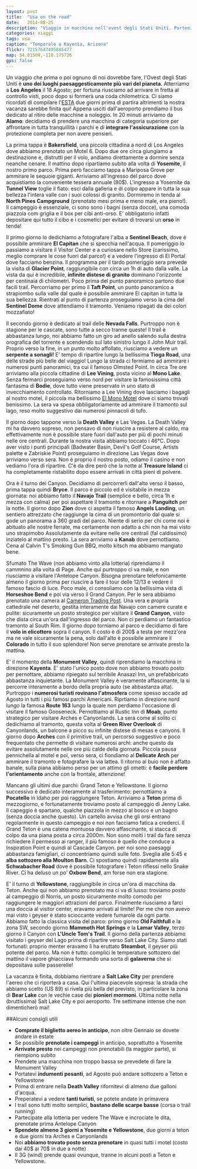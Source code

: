 ```yaml
---
layout: post
title:  "Usa on the road"
date:   2014-08-25
description: "Viaggio in macchina nell'ovest degli Stati Uniti. Partenza da Los Angeles, e visita dei maggiori parchi nazionali dell'area: Yosemite, Death Valley, Grand Canyon, Bryce Canyon, Zion, Arches, Canyonlands, Grand Teton e Yellowstone"
categories: viaggi
tags: usa
caption: "Temporale a Kayenta, Arizona"
flickr: 72157647495885477
map: 34.01509,-118.175726
gps: false
---
```


Un viaggio che prima o poi ognuno di noi dovrebbe fare, l'Ovest degli Stati Uniti è **uno dei luoghi paesaggesticamente più vari del pianeta**. Atterriamo a **Los Angeles** il 18 Agosto; per fortuna riusciamo ad arrivare in fretta al controllo visti, poco dopo si formerà una coda chilometrica. Ci siamo ricordati di compilare l'[ESTA](https://esta.cbp.dhs.gov/esta/ "Sito esta") due giorni prima di partira altrimenti la nostra vacanza sarebbe finita qui! Appena usciti dall'aeroporto prendiamo il bus dedicato al ritiro delle macchine a noleggio. In 20 minuti arriviamo da **Alamo**: decidiamo di prendere una macchina di categoria superiore per affrontare in tutta tranquillità i parchi e di **integrare l'assicurazione** con la protezione completa per non avere pensieri.

La prima tappa è **Bakersfield**, una piccola cittadina a nord di Los Angeles dove abbiamo prenotato un Motel 6. Dopo due ore circa giungiamo a destinazione e, distrutti per il volo, andiamo direttamente a dormire senza neanche cenare. Il mattino dopo ripartiamo subito alla volta di **Yosemite**, il nostro primo parco. Prima però facciamo tappa a Mariposa Grove per ammirare le sequoie giganti. Arriviamo all'ingresso del parco dove acquistiamo la conveniente tessera annuale (80$). L'ingresso a Yosemite da **Tunnel View** toglie il fiato: esci dalla galleria e di colpo appare in tutta la sua bellezza l'intera valle con i suoi colossi di granito. Dormiremo in tenda al **North Pines Campground** (prenotato mesi prima e meno male, era pieno!). Il campeggio è essenziale, ci sono sono i bagni (senza docce), una comoda piazzola com griglia e il box per cibi anti-orso. E' obbligatorio infatti depositare qui tutto il cibo e i cosmetici per evitare di trovarsi un **orso** in tenda!

Il primo giorno lo dedichiamo a fotografare l'alba a **Sentinel Beach**, dove è possibile ammirare **El Capitan** che si specchia nell'acqua. Il pomeriggio lo passiamo a visitare il Visitor Center e a curiosare nello Store (carissimo, meglio comprare le cose fuori dal parco!) e a vedere l'ingresso di El Portal dove facciamo benzina. Il programma per il tardo pomeriggio sera prevede la visita di **Glacier Point**, raggiungibile con circa un 1h di auto dalla valle. La vista da qui è incredibile, **infinite distese di granito** dominano l'orizzonte per centinaia di chilometri. Poco prima del punto panoramico partono due facili trail. Percorriamo per primo il **Taft Point**, un punto panoramico a strapiombo sulla valle dal quale è possibile ammirare El capitan in tutta la sua bellezza. Rientrati al punto di partenza proseguiamo verso la cima del **Sentinel Dome** dove attendiamo il tramonto. Veniamo ripagati da dei colori mozzafiato! 

Il secondo giorno è dedicato al trail delle **Nevada Falls**. Purtroppo non è stagione per le cascate, sono tutte a secco tranne queste! Il trail è abbastanza lungo, noi abbiamo fatto un giro ad anello salendo sulla destra orografica del torrente e scendendo sul lato sinistro lungo il John Muir trail. Proprio verso la fine, in un punto molto affollato, riusciamo a vedere un **serpente a sonagli!** E' tempo di ripartire lungo la bellissima **Tioga Road**, una delle strade più belle del viaggio! Lungo la strada ci fermiamo ad ammirare i numerosi punti panoramici, tra cui il famoso Olmsted Point. In circa Tre ore arriviamo alla piccola cittadine di **Lee Vining**, posta vicino al **Mono Lake**. Senza fermarci proseguiamo verso nord per visitare la famosissima città fantasma di **Bodie**, dove tutto viene preservato in uno stato di invecchiamento controllato. Ritorniamo a Lee Vining dove lasciamo i bagagli al nostro motel, il piccola ma bellissimo [El Mono Motel](http://www.elmonomotel.com/ "Sito del motel") dove ci siamo trovati benissimo. La sera va spesa obbligatoriamente ad ammirare il tramonto sul lago, reso molto suggestivo dai numerosi pinnacoli di tufo.

Il giorno dopo tappone verso la **Death Valley** e Las Vegas. La Death Valley mi ha davvero sopreso, non pensavo di non riuscire a resistere al caldo, ma effettivamente non è possibile stare fuori dall'auto per più di pochi minuti nelle ore centrali. Durante la nostra visita abbiamo toccato i 46°C. Dopo aver visto i punti principali (Badwater Basin, Devil's Golf Course, Artists palette e Zabriskie Point) proseguiamo in direzione Las Vegas dove arriviamo verso sera. Non è proprio il nostro posto, odiamo il casino e non vediamo l'ora di ripartire. C'è da dire però che la notte al **Treasure Island** ci ha completamente ristabilito dopo essere arrivati in città pieni di polvere.

Ora è il turno dei Canyon. Decidiamo di percorrerli dall'alto verso il basso, prima tappa quindi **Bryce**. Il parco è piccolo ed è visitabile in mezza giornata: noi abbiamo fatto il **Navajo Trail** (semplice e bello, circa 1h e mezza con calma) per poi aspettare il tramonto e ritornare a **Panguitch** per la notte. Il giorno dopo **Zion** dove ci aspetta il famoso **Angels Landing**, un sentiero attrezzato che raggiunge la cima di un promontorio dal quale si gode un panorama a 360 gradi del parco. Niente di serio per chi come noi è abituato alle nostre ferrate, ma certamente non adatto a chi non ha mai visto uno strapimobo Assolutamente da evitare nelle ore centrali (fal caldissimo) inziatelo al mattino presto. La sera arriviamo a **Kanab** dove pernottiamo. Cena al Calvin T's Smoking Gun BBQ, molto kitsch ma abbiamo mangiato bene.

Sfumato The Wave (non abbiamo vinto alla lotteria) riprendiamo il cammnino alla volta di Page. Anche qui purtroppo ci va male, e non riusciamo a visitare l'Antelope Canyon. Bisogna prenotare telefonicamente almeno il giorno prima per riuscire a fare il tour delle 12/13 e vedere il famoso fascio di luce. Poco male, ci consoliamo con la bellissima vista di **Horseshoe Bend** e poi via verso il Grand Canyon. Per le sera abbiamo prenotato una camera al [Cameron Trading Post](http://www.camerontradingpost.com "Sito del motel"). Una vera e propria cattedrale nel deserto, gestita interamente dai Navajo con camere curate e pulite: sicuramente un posto strategico per visitare il **Grand Canyon**, visto che dista circa un'ora dall'ingresso del parco. Non ci perdiamo un fantastico tramonto al South Rim. Il giorno dopo torniamo al parco e decidiamo di fare il **volo in elicottero** sopra il canyon. Il costo è di 200$ a testa per mezz'ora ma ne vale sicuramente la pena, solo dall'alto è possibile ammirare il **Colorado** in tutto il suo splendore! Non serve prenotare se arrivate presto la mattina.

E' il momento della **Monument Valley**, quindi riprendiamo la macchina in direzione **Kayenta**. E' stato l'unico posto dove non abbiamo trovato posto per pernottare, abbiamo ripiegato sul terribile Anasazi Inn, un prefabbricato abbastanza inquietante. La Monument Valley è veramente affascinante, la si percorre interamente a bordo della propria auto (se abbastanza alta). Purtroppo i **numerosi turisti rovinano l'atmosfera** come spesso accade ad Agosto in tutti i più famosi parchi Americani. Riprtiamo in direzione nord lungo la famosa **Route 163** lungo la quale non perdiamo l'occasione di visitare il famoso Gooseneck. Pernottiamo al Rustic Inn di **Moab**, punto strategico per visitare Arches e Canyonlands. La sera come al solito ci dedichiamo al tramonto, questa volta al **Green River Overlook** di Canyonlands, un balcone a picco su infinite distese di mesas e canyons. Il giorno dopo **Arches** con il primitive trail, un percorso suggestivo e poco frequentato che permette di visitare numerosi archi: anche questo da evitare assolutamente nelle ore più calde della giornata. Piccola pausa pennichella al motel e poi, verso sera, ci fiondiamo al **Delicate Arch** per ammirare il tramonto e fotografare la via lattea. Il ritorno al buio non è affatto banale, sulla piana abbiamo perso per un attimo gli ometti: è **facile perdere l'orientamento** anche con la frontale, attenzione!

Mancano gli ultimi due parchi: Grand Teton e Yellowstone. Il giorno successivo è dedicato interamente al trasferimento: pernottiamo a **Pocatello** in Idaho per poi raggiungere Teton. Arriviamo a **Teton** prima di mezzogiorno, e fortunatamente troviamo posto al campeggio di Jenny Lake. Il capeggio è spartano, qualche piazzola in mezzo al bosco e un bagno (senza doccia anche questo). Un cartello avvisa che gli orsi entrano regolarmente in questo campeggio e noi non facciamo fatica a crederci. Il Grand Teton è una catena montuosa davvero affascinante, si stacca di colpo da una piana posta a circa 2000m. Non sono molti i trail da fare senza richiedere il permesso ai ranger, il più famoso è quello che conduce a Inspiration Point e quindi al Cascade Canyon. per noi sono paesaggi abbastanza famigliari, ci concentriamo quindi sulle foto. Sveglia alle 5:45 e **alba sottozero alla Moulton Barn**. Ci spostiamo quindi rapidamente alla **Schwabacher Road** dove è possibile fotografare i Teton riflessi nello Snake River. Ci ha deluso un po' **Oxbow Bend**, am forse non era stagione.

E' il turno di **Yellowstone**, raggiungibile in circa un'ora di macchina da Teton. Anche qui non abbiamo prenotato ma ci va di lusso: troviamo posto al campeggio di Norris, un posto sicuramente molto comodo per raggiungere le maggiori attrazioni del parco. Finalmente riusciamo a farci una doccia al visitor center, eravamo arrivati al limite! Per me che non avevo mai visto i geyser è stato scioccante vedere fumarole da ogni parte. Abbiamo fatto la classica visita del parco: primo giorno **Old Faithfull** e la zona SW, secondo giorno **Mammoth Hot Springs** e la **Lamar Valley**, terzo giorno il Canyon con **L'Uncle Tom's Trail**. Il giorno della partenza abbiamo visitato i geyser del Lago prima di ripartire verso Salt Lake City. Siamo stati fortunati: proprio menter eravamo lì ha eruttato **Steambot**, il geyser più potente del parco. Ma non è tutto: complici le temperature sottozero del mattino il vapore ghiacciava formando una sorta di **galaverna** che si depositava sulle passerelle! 

La vacanza è finita, dobbiamo rientrare a **Salt Lake City** per prendere l'aereo che ci riporterà a casa. Qui l'ultima piacevole sopresa: la strada che abbiamo scelto (US 89) si rivela più bella del previsto, in particolare la zona di **Bear Lake** con le vechie case dei **pionieri mormoni**. Ultima notte nella (bruttissima) Salt Lake City e poi aeroporto. Tre settimane intense che non dimenticherò mai!

##Alcuni consigli utili

- **Comprate il biglietto aereo in anticipo**, non oltre Gennaio se dovete andare in estate
- Se possibile **prenotate i campeggi** in anticipo, soprattutto a Yosemite
- **Arrivate presto** nei campeggi non prenotabili (la maggior parte), si riempiono subito
- Prendete una macchina non troppo bassa se prevedete di fare la Monument Valley
- Portatevi **indumenti pesanti**, ad Agosto può andare sottozero a Teton e Yellowstone
- Prima di entrare nella **Death Valley** rifornitevi di almeno due galloni d'acqua.
- Preperatevi a vedere **tanti turisti**, se potete andate in primavera
- I trail sono tutti molto semplici, **bastano delle scarpe basse** (corsa o trail running)
- Partecipate alla lotteria per vedere The Wave e incrociate le dita, prenotate prima Antelope Canyon
- **Spendete almeno 3 giorni a Yosemite e Yellowstone**, due giorni a teton e due giorni tra Arches e Canyonlands
- Noi **abbiamo trovato posto senza prenotare** in quasi tutti i motel (costo dai 40$ ai 70$ in due a notte)
- Il 3G (wind) prende quasi ovunque, tranne in alcuni posti a Teton e Yellowstone.




  


  


  